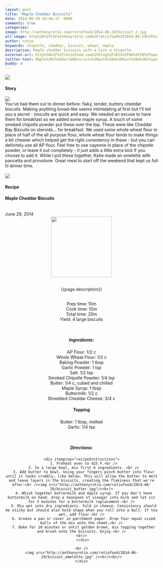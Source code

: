```yaml
---
layout: post
title: "Maple Cheddar Biscuits"
date: 2014-06-29 20:44:37 -0600
comments: true
categories: 
image: http://anthonyrotio.com/rotiofood/2014-06-29/biscuit_2.jpg
alt-image: http%3A%2F%2Fanthonyrotio.com%2Frotiofood%2F2014-06-29%2Fbiscuit_2.jpg
author: rotio
keywords: chipotle, cheddar, biscuit, wheat, maple
description: Maple cheddar biscuits with a hint a chipotle.
external-url: http%3A%2F%2Frotiofood.com%2Fblog%2F2014%2F06%2F29%2Fmaple-cheddar-biscuits%2F
twitter-text: Maple%20cheddar%20biscuits%20with%20a%20hint%20a%20chipotle
buddy: 0
---
```

<!-- more -->
<img src="http://anthonyrotio.com/rotiofood/2014-06-29/biscuit_2.jpg" />
<a href="https://plus.google.com/107103100819027957630?rel=author" style="display:none">{{page.author }}</a>

<h4>Story</b> </h4>
 <div>
	<p><img src="http://anthonyrotio.com/rotiofood/2014-06-29/biscuit.gif"/><br/>You've had them out to dinner before: flaky, tender, buttery cheddar biscuits. Making anything bread-like seems intimidating at first but I'll tell you a secret - biscuits are quick and easy. We needed an excuse to have them for breakfast so we added some maple syrup. A touch of some smoked chipotle powder put these over the top. These were like Cheddar Bay Biscuits on steroids... for breakfast. We used some whole wheat flour in place of half of the all purpose flour, whole wheat flour tends to make things a bit chewier which helped get the right consistency in these - but you can definitely use all AP flour. Feel free to use cayenne in place of the chipotle powder, or leave it out completely - it just adds a little extra kick if you choose to add it. While I put these together, Katie made an omelette with pancetta and provolone. Great meal to start off the weekend that kept us full til dinner time. <br/><br/><img src="http://anthonyrotio.com/rotiofood/2014-06-29/biscuit_omelette.jpg"/></p>  
  </div>
<h4>Recipe</b> </h4> 
  <div itemscope itemtype="http://schema.org/Recipe" >
  <h4 itemprop="name">Maple Cheddar Biscuits</h4>
  
  <br />
    June 29, 2014
<center>
  <img itemprop="image" width="200px"  src="http://anthonyrotio.com/rotiofood/2014-06-29/biscuit_2.jpg" />
  
  <br /><span itemprop="description">{{page.description}}</span><br />

  <br />Prep time: <time datetime="PT0H10M" itemprop="prepTime">10m</time>
  <br />Cook time: <time datetime="PT0H10M" itemprop="cookTime">10m</time>
  <br />Total time: <time datetime="PT0H20M" itemprop="totalTime">20m</time>
  <br />Yield: <span itemprop="recipeYield">4 large biscuits</span>

  <br/>
 <h5>Ingredients:</h5>
    <span itemprop="ingredients" itemscope itemtype="http://schema.org/ingredients">
      <span itemprop="name">AP Flour</span>:
      <span itemprop="amount">1/2 c</span>
    </span><br />
	 <span itemprop="ingredients" itemscope itemtype="http://schema.org/ingredients">
      <span itemprop="name">Whole Wheat Flour</span>:
      <span itemprop="amount">1/2 c</span>
    </span><br />
	<span itemprop="ingredients" itemscope itemtype="http://schema.org/ingredients">
      <span itemprop="name">Baking Powder</span>: 
      <span itemprop="amount">1 tbsp</span>
    </span><br />
	<span itemprop="ingredients" itemscope itemtype="http://schema.org/ingredients">
      <span itemprop="name">Garlic Powder</span>: 
      <span itemprop="amount">1 tsp</span>
    </span><br />
	<span itemprop="ingredients" itemscope itemtype="http://schema.org/ingredients">
      <span itemprop="name">Salt</span>: 
      <span itemprop="amount">1/2 tsp</span>
    </span><br />
	<span itemprop="ingredients" itemscope itemtype="http://schema.org/ingredients">
      <span itemprop="name">Smoked Chipotle Powder</span>: 
      <span itemprop="amount">1/4 tsp</span>
    </span><br />
	<span itemprop="ingredients" itemscope itemtype="http://schema.org/ingredients">
      <span itemprop="name">Butter</span>: 
      <span itemprop="amount">1/4 c</span>, cubed and chilled
    </span><br />
	<span itemprop="ingredients" itemscope itemtype="http://schema.org/ingredients">
      <span itemprop="name">Maple Syrup</span>: 
      <span itemprop="amount">1 tbsp</span>
    </span><br />
	<span itemprop="ingredients" itemscope itemtype="http://schema.org/ingredients">
      <span itemprop="name">Buttermilk</span>: 
      <span itemprop="amount">1/2 c</span>
    </span><br />
	<span itemprop="ingredients" itemscope itemtype="http://schema.org/ingredients">
      <span itemprop="name">Shredded Cheddar Cheese</span>: 
      <span itemprop="amount">3/4 c</span>
    </span><br />
  <h5>Topping</h5>
	<span itemprop="ingredients" itemscope itemtype="http://schema.org/ingredients">
      <span itemprop="name">Butter</span>: 
      <span itemprop="amount">1 tbsp</span>, melted
    </span><br />
	<span itemprop="ingredients" itemscope itemtype="http://schema.org/ingredients">
      <span itemprop="name">Garlic</span>: 
      <span itemprop="amount">1/4 tsp</span>
    </span><br />
	
	
  <br /><h5>Directions:</h5>
	
    <div itemprop="recipeInstructions">
	  1. Preheat oven to 425 F.<br />
	  2. In a large bowl, mix first 6 ingredients. <br />
	  3. Add butter to bowl. Using your fingers pinch butter into flour until it looks crumbly, like below. This will allow the butter to melt and leave layers in the biscuits, creating the flakiness that we're after:<br /><img src="http://anthonyrotio.com/rotiofood/2014-06-29/biscuit_butter.jpg"/><br/>
	  4. Whisk together buttermilk and maple syrup. If you don't have buttermilk on hand, drop a teaspoon of vinegar into milk and let sit for 5 minutes for a buttermilk replacement.<br />
	  5. Mix wet into dry ingredients. Fold in cheese. Consistency should be sticky but should also hold shape when you roll into a ball. If too wet, add flour.<br />
	  6. Grease a pan or cover in parchment paper. Drop four equal sized balls of the mix onto the sheet.<br />
	  7. Bake for 10 minutes or until golden brown, mix topping together and brush onto the biscuits. Enjoy.<br />
	<br/>
	 </div>
	 
	<br />
	<img src="http://anthonyrotio.com/rotiofood/2014-06-29/biscuit_omelette.jpg" /><br/><br/>
	</div>

</div>


